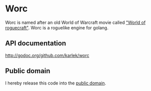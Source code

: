 Worc
====

Worc is named after an old World of Warcraft movie called ["World of roguecraft"](http://www.roguecraft.com/episode1.html).
Worc is a roguelike engine for golang.

API documentation
-----------------
http://godoc.org/github.com/karlek/worc

Public domain
-------------
I hereby release this code into the [public domain](https://creativecommons.org/publicdomain/zero/1.0/).
